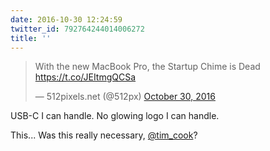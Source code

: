 ```yaml
---
date: 2016-10-30 12:24:59
twitter_id: 792764244014006272
title: ''
---
```


<blockquote class="twitter-tweet"><p lang="en" dir="ltr">With the new MacBook Pro, the Startup Chime is Dead <a href="https://t.co/JEItmgQCSa">https://t.co/JEItmgQCSa</a></p>&mdash; 512pixels.net (@512px) <a href="https://twitter.com/512px/status/792715970246807552?ref_src=twsrc%5Etfw">October 30, 2016</a></blockquote>
<script async src="https://platform.twitter.com/widgets.js" charset="utf-8"></script>

USB-C I can handle.
No glowing logo I can handle.

This... Was this really necessary, [@tim_cook](https://twitter.com/tim_cook)?
